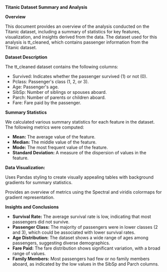 **Titanic Dataset Summary and Analysis**

**Overview**

This document provides an overview of the analysis conducted on the Titanic dataset, including a summary of statistics for key features, visualization, and insights derived from the data. 
The dataset used for this analysis is tt_cleaned, which contains passenger information from the Titanic dataset.

**Dataset Description**

The tt_cleaned dataset contains the following columns:

* Survived: Indicates whether the passenger survived (1) or not (0).
* Pclass: Passenger's class (1, 2, or 3).
* Age: Passenger's age.
* SibSp: Number of siblings or spouses aboard.
* Parch: Number of parents or children aboard.
* Fare: Fare paid by the passenger.

**Summary Statistics**

We calculated various summary statistics for each feature in the dataset. The following metrics were computed:

* **Mean:** The average value of the feature.
* **Median:** The middle value of the feature.
* **Mode:** The most frequent value of the feature.
* **Standard Deviation:** A measure of the dispersion of values in the feature.
  
**Data Visualization:**

Uses Pandas styling to create visually appealing tables with background gradients for summary statistics.

Provides an overview of metrics using the Spectral and viridis colormaps for gradient representation.

**Insights and Conclusions**

* **Survival Rate:** The average survival rate is low, indicating that most passengers did not survive.
* **Passenger Class:** The majority of passengers were in lower classes (2 and 3), which could be associated with lower survival rates.
* **Age Distribution:** The dataset shows a wide range of ages among passengers, suggesting diverse demographics.
* **Fare Paid:** The fare distribution shows significant variation, with a broad range of values.
* **Family Members:** Most passengers had few or no family members aboard, as indicated by the low values in the SibSp and Parch columns.
